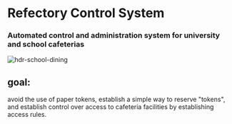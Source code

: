 # Refectory Control System

### Automated control and administration system for university and school cafeterias

![hdr-school-dining](https://user-images.githubusercontent.com/36008397/65284943-7972bb80-db11-11e9-9711-7e46f141116d.jpg)


## goal:
avoid the use of paper tokens, establish a simple way to reserve "tokens",
and establish control over access to cafeteria facilities by establishing access rules.

